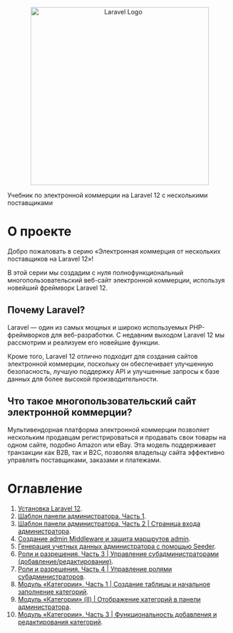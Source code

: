 <p align="center"><a href="https://laravel.com" target="_blank"><img src="https://raw.githubusercontent.com/laravel/art/master/logo-lockup/5%20SVG/2%20CMYK/1%20Full%20Color/laravel-logolockup-cmyk-red.svg" width="400" alt="Laravel Logo"></a></p>
Учебник по электронной коммерции на Laravel 12 с несколькими поставщиками

# О проекте

Добро пожаловать в серию «Электронная коммерция от нескольких поставщиков на Laravel 12»!

В этой серии мы создадим с нуля полнофункциональный многопользовательский веб-сайт электронной коммерции, используя новейший фреймворк Laravel 12.

## Почему Laravel?

Laravel — один из самых мощных и широко используемых PHP-фреймворков для веб-разработки. С недавним выходом Laravel 12 мы рассмотрим и реализуем его новейшие функции.

Кроме того, Laravel 12 отлично подходит для создания сайтов электронной коммерции, поскольку он обеспечивает улучшенную безопасность, лучшую поддержку API и улучшенные запросы к базе данных для более высокой производительности.

## Что такое многопользовательский сайт электронной коммерции?

Мультивендорная платформа электронной коммерции позволяет нескольким продавцам регистрироваться и продавать свои товары на одном сайте, подобно Amazon или eBay. Эта модель поддерживает транзакции как B2B, так и B2C, позволяя владельцу сайта эффективно управлять поставщиками, заказами и платежами.

# Оглавление

1. [Установка Laravel 12](/documentation/01.md).
2. [Шаблон панели администратора. Часть 1](/documentation/02.md).
3. [Шаблон панели администратора. Часть 2 | Страница входа администратора](/documentation/03.md).
4. [Создание admin Middleware и защита маршрутов admin](/documentation/04.md).
5. [Генерация учетных данных администратора с помощью Seeder](/documentation/05.md).
17. [Роли и разрешения. Часть 3 | Управление субадминистраторами (добавление/редактирование)](/documentation/17.md).
18. [Роли и разрешения. Часть 4 | Управление ролями субадминистраторов](/documentation/18.md).
19. [Модуль «Категории». Часть 1 | Создание таблицы и начальное заполнение категорий](/documentation/19.md).
20. [Модуль «Категории» (II) | Отображение категорий в панели администратора](/documentation/20.md).
21. [Модуль «Категории». Часть 3 | Функциональность добавления и редактирования категорий](/documentation/21.md).
